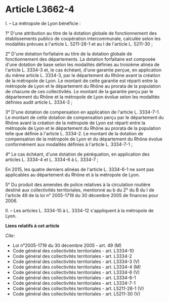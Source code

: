 # Article L3662-4

I. – La métropole de Lyon bénéficie : 

1° D'une attribution au titre de la dotation globale de fonctionnement des établissements publics de coopération
intercommunale, calculée selon les modalités prévues à l'article L. 5211-28-1 et au I de l'article L. 5211-30 ; 

2° D'une dotation forfaitaire au titre de la dotation globale de fonctionnement des départements. La dotation forfaitaire est
composée d'une dotation de base selon les modalités définies au troisième alinéa de l'article L. 3334-3 et, le cas échéant,
d'une garantie perçue, en application du même article L. 3334-3, par le département du Rhône avant la création de la
métropole de Lyon. Le montant de cette garantie est réparti entre la métropole de Lyon et le département du Rhône au prorata
de la population de chacune de ces collectivités. Le montant de la garantie perçu par le département du Rhône et la métropole
de Lyon évolue selon les modalités définies audit article L. 3334-3 ; 

3° D'une dotation de compensation en application de l'article L. 3334-7-1. Le montant de cette dotation de compensation perçu
par le département du Rhône avant la création de la métropole de Lyon est réparti entre la métropole de Lyon et le
département du Rhône au prorata de la population telle que définie à l'article L. 3334-2. Le montant de la dotation de
compensation de la métropole de Lyon et du département du Rhône évolue conformément aux modalités définies à l'article L.
3334-7-1 ; 

4° Le cas échéant, d'une dotation de péréquation, en application des articles L. 3334-4 et L. 3334-6 à L. 3334-7 ; 

En 2015, les quatre derniers alinéas de l'article L. 3334-6-1 ne sont pas applicables au département du Rhône et à la
métropole de Lyon. 

5° Du produit des amendes de police relatives à la circulation routière destiné aux collectivités territoriales, mentionné au
b du 2° du B du I de l'article 49 de la loi n° 2005-1719 du 30 décembre 2005 de finances pour 2006. 

II. – Les articles L. 3334-10 à L. 3334-12 s'appliquent à la métropole de Lyon.

**Liens relatifs à cet article**

_Cite_:

  - Loi n°2005-1719 du 30 décembre 2005 - art. 49 (M)
  - Code général des collectivités territoriales - art. L3334-10
  - Code général des collectivités territoriales - art. L3334-2
  - Code général des collectivités territoriales - art. L3334-3 (V)
  - Code général des collectivités territoriales - art. L3334-4 (M)
  - Code général des collectivités territoriales - art. L3334-6 (V)
  - Code général des collectivités territoriales - art. L3334-6-1
  - Code général des collectivités territoriales - art. L3334-7-1
  - Code général des collectivités territoriales - art. L5211-28-1 (V)
  - Code général des collectivités territoriales - art. L5211-30 (V)
